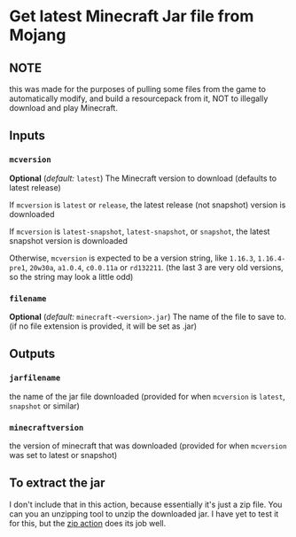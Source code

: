 # Get latest Minecraft Jar file from Mojang

## NOTE

this was made for the purposes of pulling some files from the game to automatically modify, and build a resourcepack from it, NOT to illegally download and play Minecraft.

## Inputs

### `mcversion`

**Optional** (*default:* `latest`) The Minecraft version to download (defaults to latest release)

If `mcversion` is `latest` or `release`, the latest release (not snapshot) version is downloaded

If `mcversion` is `latest-snapshot`, `latest-snapshot`, or `snapshot`, the latest snapshot version is downloaded

Otherwise, `mcversion` is expected to be a version string, like `1.16.3`, `1.16.4-pre1`, `20w30a`, `a1.0.4`, `c0.0.11a` or `rd132211`. (the last 3 are very old versions, so the string may look a little odd)

### `filename`

**Optional** (*default:* `minecraft-<version>.jar`) The name of the file to save to. (if no file extension is provided, it will be set as .jar)

## Outputs

### `jarfilename`

the name of the jar file downloaded (provided for when `mcversion` is `latest`, `snapshot` or similar)

### `minecraftversion`

the version of minecraft that was downloaded (provided for when `mcversion` was set to latest or snapshot)

## To extract the jar

I don't include that in this action, because essentially it's just a zip file. You can you an unzipping tool to unzip the downloaded jar. I have yet to test it for this, but the [zip action](https://github.com/marketplace/actions/create-zip-file) does its job well.
